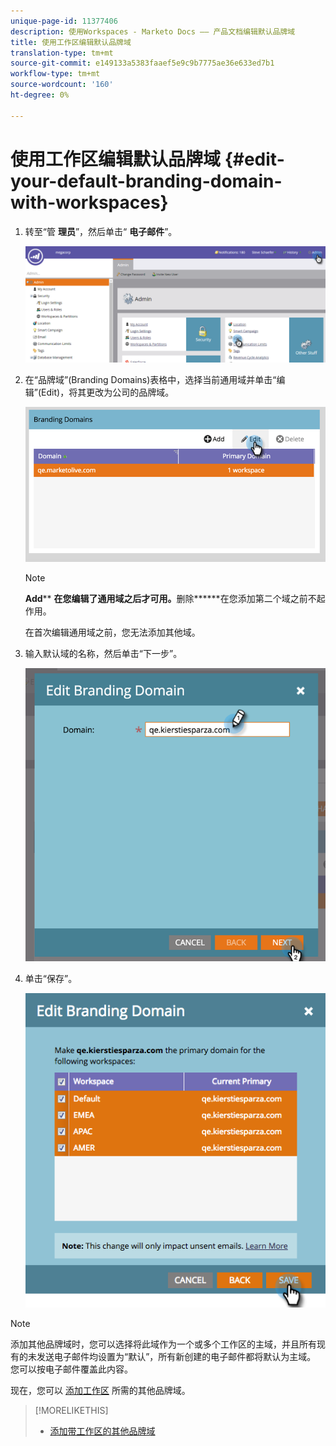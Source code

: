 ```yaml
---
unique-page-id: 11377406
description: 使用Workspaces - Marketo Docs —— 产品文档编辑默认品牌域
title: 使用工作区编辑默认品牌域
translation-type: tm+mt
source-git-commit: e149133a5383faaef5e9c9b7775ae36e633ed7b1
workflow-type: tm+mt
source-wordcount: '160'
ht-degree: 0%

---
```



# 使用工作区编辑默认品牌域 {#edit-your-default-branding-domain-with-workspaces}

1. 转至“管 **理员**”，然后单击“ **电子邮件**”。

   ![](assets/image2016-6-29-16-3a42-3a20.png)

1. 在“品牌域”(Branding Domains)表格中，选择当前通用域并单击“编辑”(Edit)，将其更改为公司的品牌域。

   ![](assets/image2016-8-12-10-3a30-3a34.png)

   >[!NOTE]
   >
   >**Add**** **在您编辑了通用域之后才可用。**&#x200B;删除&#x200B;******在您添加第二个域之前不起作用。
   >
   >在首次编辑通用域之前，您无法添加其他域。

1. 输入默认域的名称，然后单击“下一步”。

   ![](assets/image2016-8-12-10-3a32-3a31.png)

1. 单击“保存”。

   ![](assets/edit-branding-domain-9-12-16-hand.png)

>[!NOTE]
>
>添加其他品牌域时，您可以选择将此域作为一个或多个工作区的主域，并且所有现有的未发送电子邮件均设置为“默认”，所有新创建的电子邮件都将默认为主域。 您可以按电子邮件覆盖此内容。

现在，您可以 [添加工作区](add-an-additional-branding-domain-with-workspaces.md) 所需的其他品牌域。

>[!MORELIKETHIS]
>
>* [添加带工作区的其他品牌域](add-an-additional-branding-domain-with-workspaces.md)

